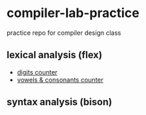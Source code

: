 # compiler-lab-practice
practice repo for compiler design class

## lexical analysis (flex)
- [digits counter](./lexer/count-digits/) 
- [vowels & consonants counter](./lexer/count-vowels-consonants/)

## syntax analysis (bison)